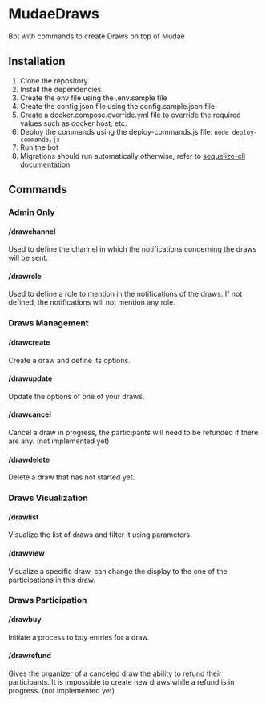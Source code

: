 # MudaeDraws

Bot with commands to create Draws on top of Mudae

## Installation

1. Clone the repository
2. Install the dependencies
3. Create the env file using the .env.sample file
4. Create the config.json file using the config.sample.json file
5. Create a docker.compose.override.yml file to override the required values such as docker host, etc.
6. Deploy the commands using the deploy-commands.js file: `node deploy-commands.js`
7. Run the bot
8. Migrations should run automatically otherwise, refer
   to [sequelize-cli documentation](https://sequelize.org/docs/v6/other-topics/migrations/)

## Commands

### Admin Only

#### /drawchannel

Used to define the channel in which the notifications concerning the draws will be sent.

#### /drawrole

Used to define a role to mention in the notifications of the draws. If not defined, the notifications will not mention
any role.

### Draws Management

#### /drawcreate

Create a draw and define its options.

#### /drawupdate

Update the options of one of your draws.

#### /drawcancel

Cancel a draw in progress, the participants will need to be refunded if there are any. (not implemented yet)

#### /drawdelete

Delete a draw that has not started yet.

### Draws Visualization

#### /drawlist

Visualize the list of draws and filter it using parameters.

#### /drawview

Visualize a specific draw, can change the display to the one of the participations in this draw.

### Draws Participation

#### /drawbuy

Initiate a process to buy entries for a draw.

#### /drawrefund

Gives the organizer of a canceled draw the ability to refund their participants.
It is impossible to create new draws while a refund is in progress. (not implemented yet)